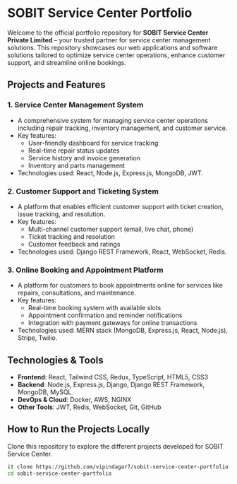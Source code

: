 
# SOBIT Service Center Portfolio

Welcome to the official portfolio repository for **SOBIT Service Center Private Limited** – your trusted partner for service center management solutions. This repository showcases our web applications and software solutions tailored to optimize service center operations, enhance customer support, and streamline online bookings.

## Projects and Features

### 1. **Service Center Management System**

- A comprehensive system for managing service center operations including repair tracking, inventory management, and customer service.
- Key features:
  - User-friendly dashboard for service tracking
  - Real-time repair status updates
  - Service history and invoice generation
  - Inventory and parts management
- Technologies used: React, Node.js, Express.js, MongoDB, JWT.

### 2. **Customer Support and Ticketing System**

- A platform that enables efficient customer support with ticket creation, issue tracking, and resolution.
- Key features:
  - Multi-channel customer support (email, live chat, phone)
  - Ticket tracking and resolution
  - Customer feedback and ratings
- Technologies used: Django REST Framework, React, WebSocket, Redis.

### 3. **Online Booking and Appointment Platform**

- A platform for customers to book appointments online for services like repairs, consultations, and maintenance.
- Key features:
  - Real-time booking system with available slots
  - Appointment confirmation and reminder notifications
  - Integration with payment gateways for online transactions
- Technologies used: MERN stack (MongoDB, Express.js, React, Node.js), Stripe, Twilio.

## Technologies & Tools

- **Frontend**: React, Tailwind CSS, Redux, TypeScript, HTML5, CSS3
- **Backend**: Node.js, Express.js, Django, Django REST Framework, MongoDB, MySQL
- **DevOps & Cloud**: Docker, AWS, NGINX
- **Other Tools**: JWT, Redis, WebSocket, Git, GitHub

## How to Run the Projects Locally

Clone this repository to explore the different projects developed for SOBIT Service Center.

```bash
it clone https://github.com/vipindagar7/sobit-service-center-portfolio.git
cd sobit-service-center-portfolio
```
